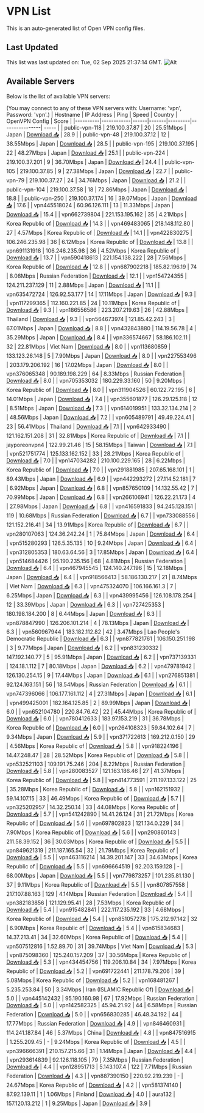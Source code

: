 # VPN List

This is an auto-generated list of Open VPN config files.

## Last Updated

This list was last updated on: Tue, 02 Sep 2025 21:37:14 GMT.
![Alt](https://repobeats.axiom.co/api/embed/186b98318ef1479477931607c1ad7d823f12451f.svg "Repobeats analytics image")

## Available Servers

Below is the list of available VPN servers:

(You may connect to any of these VPN servers with: Username: 'vpn', Password: 'vpn'.)
| Hostname | IP Address | Ping | Speed | Country | OpenVPN Config | Score |
|----------|------------|------|-------|---------|----------------| ----- |
| public-vpn-118 | 219.100.37.87 | 20 | 25.51Mbps | Japan | [Download 📥](./configs/server_0_JP.ovpn) | 28.9 |
| public-vpn-48 | 219.100.37.12 | 12 | 38.55Mbps | Japan | [Download 📥](./configs/server_1_JP.ovpn) | 28.5 |
| public-vpn-195 | 219.100.37.195 | 22 | 48.27Mbps | Japan | [Download 📥](./configs/server_2_JP.ovpn) | 25.1 |
| public-vpn-224 | 219.100.37.201 | 9 | 36.70Mbps | Japan | [Download 📥](./configs/server_3_JP.ovpn) | 24.4 |
| public-vpn-105 | 219.100.37.85 | 9 | 27.38Mbps | Japan | [Download 📥](./configs/server_4_JP.ovpn) | 22.7 |
| public-vpn-79 | 219.100.37.27 | 24 | 34.76Mbps | Japan | [Download 📥](./configs/server_5_JP.ovpn) | 21.2 |
| public-vpn-104 | 219.100.37.58 | 18 | 72.86Mbps | Japan | [Download 📥](./configs/server_6_JP.ovpn) | 18.8 |
| public-vpn-250 | 219.100.37.174 | 16 | 39.07Mbps | Japan | [Download 📥](./configs/server_7_JP.ovpn) | 17.6 |
| vpn445518024 | 60.96.126.111 | 13 | 11.33Mbps | Japan | [Download 📥](./configs/server_8_JP.ovpn) | 15.4 |
| vpn662739804 | 221.153.195.162 | 35 | 4.21Mbps | Korea Republic of | [Download 📥](./configs/server_9_KR.ovpn) | 14.3 |
| vpn469483065 | 218.148.112.80 | 27 | 4.57Mbps | Korea Republic of | [Download 📥](./configs/server_10_KR.ovpn) | 14.1 |
| vpn422830275 | 106.246.235.98 | 36 | 6.12Mbps | Korea Republic of | [Download 📥](./configs/server_11_KR.ovpn) | 13.8 |
| vpn691131918 | 106.246.235.98 | 36 | 4.52Mbps | Korea Republic of | [Download 📥](./configs/server_12_KR.ovpn) | 13.7 |
| vpn590418613 | 221.154.138.222 | 28 | 7.56Mbps | Korea Republic of | [Download 📥](./configs/server_13_KR.ovpn) | 12.8 |
| vpn687902218 | 185.82.196.19 | 74 | 8.08Mbps | Russian Federation | [Download 📥](./configs/server_14_RU.ovpn) | 12.1 |
| vpn154724355 | 124.211.237.129 | 11 | 2.88Mbps | Japan | [Download 📥](./configs/server_15_JP.ovpn) | 11.1 |
| vpn635472724 | 126.92.53.177 | 14 | 17.11Mbps | Japan | [Download 📥](./configs/server_16_JP.ovpn) | 9.3 |
| vpn117299365 | 112.160.221.85 | 24 | 10.11Mbps | Korea Republic of | [Download 📥](./configs/server_17_KR.ovpn) | 9.3 |
| vpn186556586 | 223.207.219.63 | 26 | 42.88Mbps | Thailand | [Download 📥](./configs/server_18_TH.ovpn) | 9.3 |
| vpn564673974 | 121.85.42.243 | 3 | 67.01Mbps | Japan | [Download 📥](./configs/server_19_JP.ovpn) | 8.8 |
| vpn432843880 | 114.19.56.78 | 4 | 35.29Mbps | Japan | [Download 📥](./configs/server_20_JP.ovpn) | 8.4 |
| vpn336574667 | 58.186.102.11 | 32 | 22.81Mbps | Viet Nam | [Download 📥](./configs/server_21_VN.ovpn) | 8.0 |
| vpn113680859 | 133.123.26.148 | 5 | 7.90Mbps | Japan | [Download 📥](./configs/server_22_JP.ovpn) | 8.0 |
| vpn227553496 | 203.179.206.192 | 16 | 17.02Mbps | Japan | [Download 📥](./configs/server_23_JP.ovpn) | 8.0 |
| vpn376065348 | 90.189.198.229 | 64 | 8.33Mbps | Russian Federation | [Download 📥](./configs/server_24_RU.ovpn) | 8.0 |
| vpn705353032 | 180.229.33.160 | 50 | 9.20Mbps | Korea Republic of | [Download 📥](./configs/server_25_KR.ovpn) | 8.0 |
| vpn311904526 | 60.122.72.195 | 6 | 14.01Mbps | Japan | [Download 📥](./configs/server_26_JP.ovpn) | 7.4 |
| vpn355601877 | 126.29.125.118 | 12 | 8.51Mbps | Japan | [Download 📥](./configs/server_27_JP.ovpn) | 7.3 |
| vpn614019951 | 133.32.134.214 | 2 | 48.56Mbps | Japan | [Download 📥](./configs/server_28_JP.ovpn) | 7.2 |
| vpn605489791 | 49.49.224.41 | 23 | 56.41Mbps | Thailand | [Download 📥](./configs/server_29_TH.ovpn) | 7.1 |
| vpn642933490 | 121.162.151.208 | 31 | 32.81Mbps | Korea Republic of | [Download 📥](./configs/server_30_KR.ovpn) | 7.1 |
| jayporeonvpn4 | 122.99.21.46 | 15 | 58.15Mbps | Taiwan | [Download 📥](./configs/server_31_TW.ovpn) | 7.1 |
| vpn521751774 | 125.133.162.152 | 33 | 28.21Mbps | Korea Republic of | [Download 📥](./configs/server_32_KR.ovpn) | 7.0 |
| vpn147034282 | 210.100.229.165 | 28 | 6.22Mbps | Korea Republic of | [Download 📥](./configs/server_33_KR.ovpn) | 7.0 |
| vpn291881985 | 207.65.168.101 | 1 | 89.43Mbps | Japan | [Download 📥](./configs/server_34_JP.ovpn) | 6.9 |
| vpn442293272 | 27.114.52.181 | 7 | 6.92Mbps | Japan | [Download 📥](./configs/server_35_JP.ovpn) | 6.8 |
| vpn857650109 | 14.132.55.42 | 7 | 70.99Mbps | Japan | [Download 📥](./configs/server_36_JP.ovpn) | 6.8 |
| vpn266106941 | 126.22.21.173 | 4 | 27.98Mbps | Japan | [Download 📥](./configs/server_37_JP.ovpn) | 6.8 |
| vpn416591833 | 94.245.128.151 | 119 | 10.68Mbps | Russian Federation | [Download 📥](./configs/server_38_RU.ovpn) | 6.7 |
| vpn733088556 | 121.152.216.41 | 34 | 13.91Mbps | Korea Republic of | [Download 📥](./configs/server_39_KR.ovpn) | 6.7 |
| vpn280107063 | 124.36.242.24 | 1 | 75.84Mbps | Japan | [Download 📥](./configs/server_40_JP.ovpn) | 6.4 |
| vpn515280293 | 126.5.35.135 | 10 | 9.24Mbps | Japan | [Download 📥](./configs/server_41_JP.ovpn) | 6.4 |
| vpn312805353 | 180.63.64.56 | 3 | 17.85Mbps | Japan | [Download 📥](./configs/server_42_JP.ovpn) | 6.4 |
| vpn514684426 | 95.190.235.156 | 68 | 4.81Mbps | Russian Federation | [Download 📥](./configs/server_43_RU.ovpn) | 6.4 |
| vpn467945545 | 124.140.247.196 | 15 | 12.18Mbps | Japan | [Download 📥](./configs/server_44_JP.ovpn) | 6.4 |
| vpn918566413 | 58.186.130.217 | 21 | 8.74Mbps | Viet Nam | [Download 📥](./configs/server_45_VN.ovpn) | 6.3 |
| vpn475324070 | 106.166.161.3 | 7 | 6.25Mbps | Japan | [Download 📥](./configs/server_46_JP.ovpn) | 6.3 |
| vpn439995456 | 126.108.178.254 | 12 | 33.39Mbps | Japan | [Download 📥](./configs/server_47_JP.ovpn) | 6.3 |
| vpn727425353 | 180.198.184.200 | 8 | 6.44Mbps | Japan | [Download 📥](./configs/server_48_JP.ovpn) | 6.3 |
| vpn878847990 | 126.206.101.214 | 4 | 78.13Mbps | Japan | [Download 📥](./configs/server_49_JP.ovpn) | 6.3 |
| vpn560967944 | 183.182.112.82 | 42 | 3.47Mbps | Lao People's Democratic Republic | [Download 📥](./configs/server_50_LA.ovpn) | 6.3 |
| vpn877821761 | 106.150.251.198 | 3 | 9.77Mbps | Japan | [Download 📥](./configs/server_51_JP.ovpn) | 6.2 |
| vpn831230332 | 147.192.140.77 | 5 | 95.91Mbps | Japan | [Download 📥](./configs/server_52_JP.ovpn) | 6.2 |
| vpn737139331 | 124.18.1.112 | 7 | 80.18Mbps | Japan | [Download 📥](./configs/server_53_JP.ovpn) | 6.2 |
| vpn479781942 | 126.130.254.15 | 9 | 17.44Mbps | Japan | [Download 📥](./configs/server_54_JP.ovpn) | 6.1 |
| vpn276851381 | 92.124.163.151 | 56 | 18.54Mbps | Russian Federation | [Download 📥](./configs/server_55_RU.ovpn) | 6.1 |
| vpn747396066 | 106.177.161.112 | 4 | 27.31Mbps | Japan | [Download 📥](./configs/server_56_JP.ovpn) | 6.1 |
| vpn499425001 | 182.164.125.85 | 2 | 89.99Mbps | Japan | [Download 📥](./configs/server_57_JP.ovpn) | 6.0 |
| vpn652104780 | 220.84.76.42 | 22 | 45.44Mbps | Korea Republic of | [Download 📥](./configs/server_58_KR.ovpn) | 6.0 |
| vpn780412633 | 183.97.153.219 | 31 | 36.78Mbps | Korea Republic of | [Download 📥](./configs/server_59_KR.ovpn) | 6.0 |
| vpn264108323 | 59.84.102.64 | 7 | 9.34Mbps | Japan | [Download 📥](./configs/server_60_JP.ovpn) | 5.9 |
| vpn371722613 | 169.212.0.150 | 29 | 4.56Mbps | Korea Republic of | [Download 📥](./configs/server_61_KR.ovpn) | 5.8 |
| vpn918224196 | 14.47.248.47 | 28 | 28.52Mbps | Korea Republic of | [Download 📥](./configs/server_62_KR.ovpn) | 5.8 |
| vpn532521103 | 109.191.75.246 | 204 | 8.22Mbps | Russian Federation | [Download 📥](./configs/server_63_RU.ovpn) | 5.8 |
| vpn280083527 | 121.163.186.46 | 27 | 41.37Mbps | Korea Republic of | [Download 📥](./configs/server_64_KR.ovpn) | 5.8 |
| vpn414773591 | 211.197.133.122 | 25 | 35.28Mbps | Korea Republic of | [Download 📥](./configs/server_65_KR.ovpn) | 5.8 |
| vpn162151932 | 59.14.107.15 | 33 | 46.49Mbps | Korea Republic of | [Download 📥](./configs/server_66_KR.ovpn) | 5.7 |
| vpn325202957 | 14.32.250.14 | 33 | 44.08Mbps | Korea Republic of | [Download 📥](./configs/server_67_KR.ovpn) | 5.7 |
| vpn541242890 | 14.41.26.124 | 31 | 21.72Mbps | Korea Republic of | [Download 📥](./configs/server_68_KR.ovpn) | 5.6 |
| vpn697802823 | 121.134.0.229 | 34 | 7.90Mbps | Korea Republic of | [Download 📥](./configs/server_69_KR.ovpn) | 5.6 |
| vpn290860143 | 211.58.39.152 | 36 | 30.03Mbps | Korea Republic of | [Download 📥](./configs/server_70_KR.ovpn) | 5.5 |
| vpn849621319 | 211.187.165.54 | 32 | 21.79Mbps | Korea Republic of | [Download 📥](./configs/server_71_KR.ovpn) | 5.5 |
| vpn463116214 | 14.39.201.147 | 33 | 34.63Mbps | Korea Republic of | [Download 📥](./configs/server_72_KR.ovpn) | 5.5 |
| vpn696664519 | 92.203.159.128 | - | 68.00Mbps | Japan | [Download 📥](./configs/server_73_JP.ovpn) | 5.5 |
| vpn779873257 | 101.235.81.130 | 37 | 9.11Mbps | Korea Republic of | [Download 📥](./configs/server_74_KR.ovpn) | 5.5 |
| vpn807857558 | 217.107.88.163 | 129 | 4.14Mbps | Russian Federation | [Download 📥](./configs/server_75_RU.ovpn) | 5.4 |
| vpn382183856 | 121.129.95.41 | 28 | 7.53Mbps | Korea Republic of | [Download 📥](./configs/server_76_KR.ovpn) | 5.4 |
| vpn915482841 | 222.117.235.192 | 33 | 4.68Mbps | Korea Republic of | [Download 📥](./configs/server_77_KR.ovpn) | 5.4 |
| vpn851057278 | 175.212.97.142 | 32 | 6.90Mbps | Korea Republic of | [Download 📥](./configs/server_78_KR.ovpn) | 5.4 |
| vpn615834683 | 14.37.213.41 | 34 | 32.60Mbps | Korea Republic of | [Download 📥](./configs/server_79_KR.ovpn) | 5.4 |
| vpn507512816 | 1.52.89.70 | 31 | 39.74Mbps | Viet Nam | [Download 📥](./configs/server_80_VN.ovpn) | 5.3 |
| vpn875098360 | 125.240.157.209 | 37 | 30.56Mbps | Korea Republic of | [Download 📥](./configs/server_81_KR.ovpn) | 5.3 |
| vpn434454756 | 119.206.10.84 | 34 | 7.97Mbps | Korea Republic of | [Download 📥](./configs/server_82_KR.ovpn) | 5.2 |
| vpn691722441 | 211.178.79.206 | 39 | 5.08Mbps | Korea Republic of | [Download 📥](./configs/server_83_KR.ovpn) | 5.2 |
| vpn168481267 | 5.235.253.84 | 50 | 3.34Mbps | Iran (ISLAMIC Republic Of) | [Download 📥](./configs/server_84_IR.ovpn) | 5.0 |
| vpn445142432 | 95.190.160.98 | 67 | 17.92Mbps | Russian Federation | [Download 📥](./configs/server_85_RU.ovpn) | 5.0 |
| vpn142582325 | 45.94.21.92 | 44 | 6.58Mbps | Russian Federation | [Download 📥](./configs/server_86_RU.ovpn) | 5.0 |
| vpn656830285 | 46.48.34.192 | 44 | 17.77Mbps | Russian Federation | [Download 📥](./configs/server_87_RU.ovpn) | 4.9 |
| vpn846460931 | 114.241.187.84 | 46 | 5.37Mbps | China | [Download 📥](./configs/server_88_CN.ovpn) | 4.8 |
| vpn847516915 | 1.255.209.45 | - | 9.24Mbps | Korea Republic of | [Download 📥](./configs/server_89_KR.ovpn) | 4.5 |
| vpn396666391 | 210.157.215.66 | 31 | 1.14Mbps | Japan | [Download 📥](./configs/server_90_JP.ovpn) | 4.4 |
| vpn293614839 | 92.126.118.105 | 79 | 7.35Mbps | Russian Federation | [Download 📥](./configs/server_91_RU.ovpn) | 4.4 |
| vpn128951713 | 5.143.107.4 | 122 | 7.71Mbps | Russian Federation | [Download 📥](./configs/server_92_RU.ovpn) | 4.3 |
| vpn887390150 | 220.92.219.239 | - | 24.67Mbps | Korea Republic of | [Download 📥](./configs/server_93_KR.ovpn) | 4.2 |
| vpn581374140 | 87.92.139.11 | 1 | 1.06Mbps | Finland | [Download 📥](./configs/server_94_FI.ovpn) | 4.0 |
| aura132 | 157.120.13.212 | 1 | 9.25Mbps | Japan | [Download 📥](./configs/server_95_JP.ovpn) | 3.9 |
